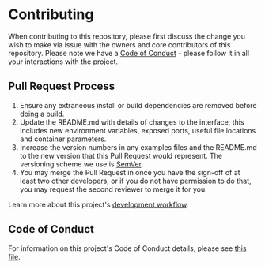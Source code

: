 # Contributing

When contributing to this repository, please first discuss the change you wish to make via issue with the owners and core contributors of this repository. Please note we have a [Code of Conduct](https://github.com/zelcash/zel-zepio/blob/master/CODE_OF_CONDUCT.md) - please follow it in all your interactions with the project.

## Pull Request Process

1. Ensure any extraneous install or build dependencies are removed before doing a build.
2. Update the README.md with details of changes to the interface, this includes new environment
   variables, exposed ports, useful file locations and container parameters.
3. Increase the version numbers in any examples files and the README.md to the new version that this
   Pull Request would represent. The versioning scheme we use is [SemVer](http://semver.org/).
4. You may merge the Pull Request in once you have the sign-off of at least two other developers, or if you
   do not have permission to do that, you may request the second reviewer to merge it for you.

Learn more about this project's [development workflow](https://github.com/zelcash/zel-zepio/blob/master/DEVELOPMENT_WORKFLOW.md).

## Code of Conduct

For information on this project's Code of Conduct details, please see [this file](https://github.com/zelcash/zel-zepio/blob/master/CODE_OF_CONDUCT.md).